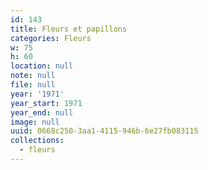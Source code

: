 ```yaml
---
id: 143
title: Fleurs et papillons
categories: Fleurs
w: 75
h: 60
location: null
note: null
file: null
year: '1971'
year_start: 1971
year_end: null
image: null
uuid: 0668c250-3aa1-4115-946b-6e27fb083115
collections:
  - fleurs
---
```


